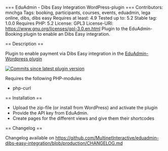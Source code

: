 === EduAdmin - Dibs Easy Integration WordPress-plugin ===
Contributors: mnchga
Tags: booking, participants, courses, events, eduadmin, lega online, dibs, dibs easy
Requires at least: 4.9
Tested up to: 5.2
Stable tag: 1.0.0
Requires PHP: 5.2
License: GPL3
License-URI: https://www.gnu.org/licenses/gpl-3.0.en.html
Plugin to the EduAdmin-Booking plugin to enable an Dibs Easy integration.

== Description ==

Plugin to enable payment via Dibs Easy integration in the [EduAdmin-Wordpress plugin](https://github.com/MultinetInteractive/EduAdmin-WordPress)

[<img src="https://img.shields.io/github/commits-since/MultinetInteractive/eduadmin-dibs-easy-integration/latest.svg" alt="Commits since latest plugin version" />](https://wordpress.org/plugins/eduadmin-booking/)

Requires the following PHP-modules

- php-curl

== Installation ==

-   Upload the zip-file (or install from WordPress) and activate the plugin
-   Provide the API key from EduAdmin.
-   Create pages for the different views and give them their shortcodes

== Changelog ==

Changelog available on https://github.com/MultinetInteractive/eduadmin-dibs-easy-integration/blob/production/CHANGELOG.md
